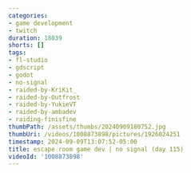 ```yaml
---
categories:
- game development
- twitch
duration: 18039
shorts: []
tags:
- fl-studio
- gdscript
- godot
- no-signal
- raided-by-KriKit_
- raided-by-Outfrost
- raided-by-YukieVT
- raided-by-ambadev
- raiding-finisfine
thumbPath: /assets/thumbs/20240909180752.jpg
thumbUri: /videos/1008873898/pictures/1926024251
timestamp: 2024-09-09T13:07:52-05:00
title: escape room game dev | no signal (day 115)
videoId: '1008873898'
---
```

